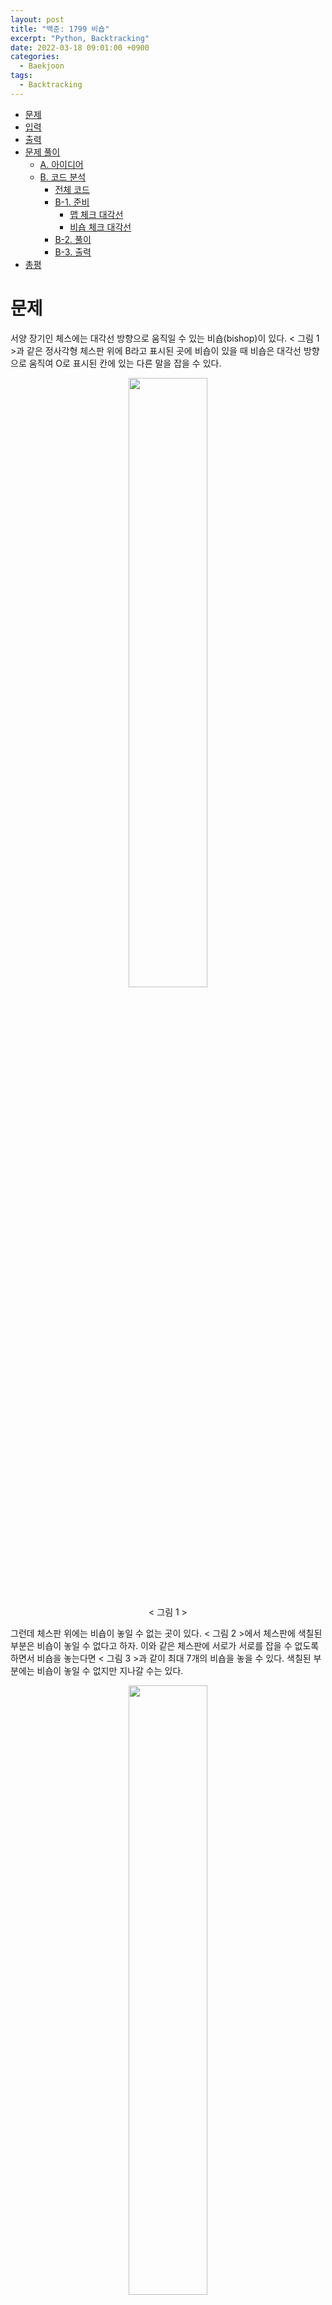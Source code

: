 ```yaml
---
layout: post
title: "백준: 1799 비숍"
excerpt: "Python, Backtracking"
date: 2022-03-18 09:01:00 +0900
categories:
  - Baekjoon
tags:
  - Backtracking
---
```


- [문제](#문제)
- [입력](#입력)
- [출력](#출력)
- [문제 풀이](#문제-풀이)
  - [A. 아이디어](#a-아이디어)
  - [B. 코드 분석](#b-코드-분석)
    - [전체 코드](#전체-코드)
    - [B-1. 준비](#b-1-준비)
      - [맵 체크 대각선](#맵-체크-대각선)
      - [비숍 체크 대각선](#비숍-체크-대각선)
    - [B-2. 풀이](#b-2-풀이)
    - [B-3. 출력](#b-3-출력)
- [총평](#총평)

# 문제

서양 장기인 체스에는 대각선 방향으로 움직일 수 있는 비숍(bishop)이 있다. < 그림 1 >과 같은 정사각형 체스판 위에 B라고 표시된 곳에 비숍이 있을 때 비숍은 대각선 방향으로 움직여 O로 표시된 칸에 있는 다른 말을 잡을 수 있다.



<p align="center">
<img src="https://upload.acmicpc.net/c3f4ac55-3e37-4bed-a381-7d407b2f9b4f/-/preview/" width="50%" />
<p align="center">< 그림 1 ></p>
</p>

그런데 체스판 위에는 비숍이 놓일 수 없는 곳이 있다. < 그림 2 >에서 체스판에 색칠된 부분은 비숍이 놓일 수 없다고 하자. 이와 같은 체스판에 서로가 서로를 잡을 수 없도록 하면서 비숍을 놓는다면 < 그림 3 >과 같이 최대 7개의 비숍을 놓을 수 있다.  색칠된 부분에는 비숍이 놓일 수 없지만 지나갈 수는 있다.

<p align="center">
<img src="https://upload.acmicpc.net/3d44f5a2-bd28-41bd-9959-0f8f8bfbff3f/-/preview/" width="50%" />
<p align="center">< 그림 2 ></p>
</p>

<p align="center">
<img src="https://upload.acmicpc.net/49405f78-09c9-4220-8687-ec3269dd6c1b/-/preview/" width="50%" />
<p align="center">< 그림 3 ></p>
</p>

정사각형 체스판의 한 변에 놓인 칸의 개수를 체스판의 크기라고 한다. 체스판의 크기와 체스판 각 칸에 비숍을 놓을 수 있는지 없는지에 대한 정보가 주어질 때, 서로가 서로를 잡을 수 없는 위치에 놓을 수 있는 비숍의 최대 개수를 구하는 프로그램을 작성하시오.

# 입력

첫째 줄에 체스판의 크기가 주어진다. 체스판의 크기는 10이하의 자연수이다. 둘째 줄부터 아래의 예와 같이 체스판의 각 칸에 비숍을 놓을 수 있는지 없는지에 대한 정보가 체스판 한 줄 단위로 한 줄씩 주어진다. 비숍을 놓을 수 있는 곳에는 1, 비숍을 놓을 수 없는 곳에는 0이 빈칸을 사이에 두고 주어진다.

# 출력

첫째 줄에 주어진 체스판 위에 놓을 수 있는 비숍의 최대 개수를 출력한다.

# 문제 풀이

## A. 아이디어

https://www.acmicpc.net/problem/9663

N-Queen을 참고하며 대각선을 받는 테이블을 생성한다. 이후 대각선을 순회하며 가능한 것들을 while문을 통해 대각선들을 탐색하며 찾아낸다.

또한, 체스 판에 검은 색과 흰 색이 공존하는데, **검은색에 있는 비숍은 절대로 흰색에 있는 비숍을 잡을 수 없으며, 흰색에 있는 비숍도 검은색에 있는 비숍을 절대 잡을 수 없다.**

즉, 홀수 열에 있는 비숍은 홀수 열만 체크하면 되고, 짝수 열에 있는 비숍은 짝수 열만 체크하면 된다.

대각선을 돌아다니며 주어진 체스 맵과 비교하고, 대각선 리스트에서 저장된 값이 없다면 대각선 리스트에 값을 추가하고 재귀로 들어간다.

## B. 코드 분석

### 전체 코드

```py
import sys
input = sys.stdin.readline

N = int(input())

chess = [list(map(int, input().split())) for _ in range(N)]
d = [0] * (2 * N - 1)

def fn(n):
    if n >= 2 * N - 1:
        return 0
    
    ans = -1
    x, y = (0, n) if n < N else (n - (N - 1), N - 1)
    while y >= 0 and x < N:
        if (chess[y][x] == 1 and d[x - y + N - 1] == 0):
            d[x - y + N - 1] = 1
            temp = fn(n + 2) + 1
            ans = max(ans, temp)
            d[x - y + N - 1] = 0

        x += 1
        y -= 1
    
    if ans < 0:
        ans = max(ans, fn(n + 2))

    return ans

fn_0 = fn(0)
fn_1 = fn(1)

print(fn_0 + fn_1)
```

### B-1. 준비

```py
import sys
input = sys.stdin.readline

N = int(input())

chess = [list(map(int, input().split())) for _ in range(N)]
d = [0] * (2 * N - 1)
```

체스판 맵 리스트를 만든다.

d 리스트는 좌상에서 우하로 내려가는 대각선(오른쪽 아래 대각선)을 체크하기 위해 만들었다.

#### 맵 체크 대각선

![1799 비숍](https://user-images.githubusercontent.com/83271772/158915691-9f1c65ee-a353-4286-abce-ee546a5ef753.png)

<p align="center"><그림 4></p>

위 그림은 주어진 chess 맵에서 비숍이 설 수 있는 곳을 체크할 때 사용할 대각선이다. 

즉 흰색의 비숍을 체크한다고 가정한다면 흰색 대각선에 해당하는 곳을 체크하며 백트래킹하는 것이다.

예를 들어 6번 대각선을 탐색한다고 할 때, 좌하단부터 우상단까지 체크하는 것이다.

#### 비숍 체크 대각선

<img src="https://user-images.githubusercontent.com/83271772/158915691-9f1c65ee-a353-4286-abce-ee546a5ef753.png" style="transform:rotate(270deg);">

<p align="center"><그림 5></p>


사실 이 그림4와 그림5는 똑같은 기능을 하는 대각선이다. 그림 5에서 하나라도 배치한 비숍이 있다면 그냥 넘어가는 것이다.

이 그림 5는 d = [0] * (2 * N - 1)의 역할을 한다.

len(d)가 2 * N - 1 인 이유는 대각선이 총 2 * N - 1개 있기 때문이다. 그림에서 맨 왼쪽 위부터 오른쪽으로 'ㄱ' 방향으로 세보면 총 2 * N - 1개가 되는 것을 알 수 있다. 2 * N을 하면 1개의 블록이 겹치기 때문에 하나를 뺀다고 생각해도 된다.

### B-2. 풀이

```py
def fn(n):
    if n >= 2 * N - 1:
        return 0
    
    ans = -1
    x, y = (0, n) if n < N else (n - (N - 1), N - 1)
    while y >= 0 and x < N:
        if (chess[y][x] == 1 and d[x - y + N - 1] == 0):
            d[x - y + N - 1] = 1
            temp = fn(n + 2) + 1
            ans = max(ans, temp)
            d[x - y + N - 1] = 0

        x += 1
        y -= 1
    
    if ans < 0:
        ans = max(ans, fn(n + 2))

    return ans
```
fn(n)에서의 인수 n은 대각선 위치이다. 

---

```py
if n >= 2 * N - 1:
    return 0
```
대각선은 0 ~ (2 * N - 1) - 1 의 범위를 갖기 때문에 그 이상의 것들은 불가능하기 때문에 0을 리턴한다.

---

```py
    ans = -1
    x, y = (0, n) if n < N else (n - (N - 1), N - 1)
```
매번 ans 변수를 max로 저장해야 하기 때문에 while 문을 실행하기 전에 ans 변수를 먼저 선언한다. 먼저 선언하지 않으면 `ans = max(ans, temp)`에서 선언하기 전에 사용했다고 오류가 발생한다.

`x, y = (0, n) if n < N else (n - (N - 1), N - 1)`부분은 좌하단부터 체크하기 위해 x, y 위치를 초기화 해주는 부분이다. 체스맵은 chess[y][x] 이렇게 읽기 위해서 x와 y를 반대로 지정했다(2차함수 그래프는 가로가 x, 세로가 y이기 때문이다).

* **n < N일 때**  

대각선을 체크할 때 N - 1을 지나기 전에는 좌하단 좌표를 보면 `x = 0, y = n`이다. 예를 들어 <그림4>에서 6번째 대각선의 가장 아래쪽 좌표는 `x = 0, y = 6`이다.

* **n >= N일 때**

대각선이 최대 그림4를 보면 N - 1 대각선을 지나가기 시작하면 fn(n)의 n이 아무리 커져도 x는 (n - (N - 1))로 고정되고, y는 n으로 고정된다. 예를 들어 <그림4>에서 8번째 대각선의 가장 아래쪽 좌표는 `x = 8 - (8 - 1) = 7, y = 7`인 것을 확인할 수 있다.

---

```py
while y >= 0 and x < N:
    if (chess[y][x] == 1 and d[x - y + N - 1] == 0):
        d[x - y + N - 1] = 1
        temp = fn(n + 2) + 1
        ans = max(ans, temp)
        d[x - y + N - 1] = 0

    x += 1
    y -= 1
```

그렇게 x와 y좌표를 초기화 한 다음 while문을 돌기 시작한다.

좌표는 우상단으로 이동하기 때문에 y는 1씩 작아지고, x는 1씩 커진다. 그래서 while문의 충족 범위는 y >= 0으로 0 이상의 정수이고, x < N으로 N을 벗어나지 않는다.

이때 내가 순회하는 대각선의 좌표를 체크할 때 그 곳이 **체스맵에 주어진 가능한 영역**이라고 했을 때, 그리고 동시에 **<그림5>에서 그 대각선에 놓인 비숍이 없을 때**(좌상우하 대각선에 비숍이 없을 때), 그 대각선에 비숍이 놓였다는 의미로 `d[x - y + N - 1] = 1`로 설정한다.

이렇게 조건을 충족하면 그곳에 비숍을 놓을 수 있으므로 1을 더하고, 그 다음 조건인 f(n + 2)를 순회한다.

---

```py
if ans < 0:
    ans = max(ans, fn(n + 2))

return ans
```

만약 충족하는 것이 하나도 없으면 fn(n + 2)로 이동한다.

최종적으로 max 값을 가지는 ans를 리턴한다.

### B-3. 출력

```py
fn_0 = fn(0)
fn_1 = fn(1)

print(fn_0 + fn_1)
```
체스판의 검은색에서부터 순회하는 경우와 흰색에서부터 순회하는 경우를 모두 체크하여 둘을 더해준다.

# 총평

백트래킹의 조건 설정은 할 만한데, 그 때의 카운트나 최댓값이나 순서 등 백트래킹하면서 필요한 변수를 뽑아내는 게 아직은 어렵다. 아직 return을 어떻게 해야 올바른 것인지도 헷갈린다. 더 많은 문제를 풀면서 고민해야겠다.

이 문제는 한국정보올림피아드 초등부 문제였다. 초등부 학생들이 벌써부터 이런 문제를 푼다니 대한민국의 미래가 밝다. 이게 진짜 학생들이 원해서 공부하며 올림피아드에 참가했을지 아니면 부모님의 강요로 공부해서 올림피아드에 참가했을지 생각해보면 아무래도 후자가 좀 더 많을 것 같아서 씁쓸하다.

![1799](https://user-images.githubusercontent.com/83271772/158919493-89da8c02-5ade-45e2-bd9b-a2149d953827.PNG)